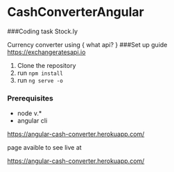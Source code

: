 # CashConverterAngular

###Coding task Stock.ly

Currency converter using { what api? }
###Set up guide https://exchangeratesapi.io

1. Clone the repository
2. run `npm install`
3. run `ng serve -o`

### Prerequisites

- node v.\*
- angular cli

https://angular-cash-converter.herokuapp.com/

page avaible to see live at

https://angular-cash-converter.herokuapp.com/
